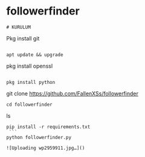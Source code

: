 # followerfinder
```
# KURULUM 
  ```

Pkg install git 
  ```

apt update && upgrade
   ```

pkg install openssl
   ```

pkg install python 
   ```
git clone https://github.com/FallenXSs/followerfinder
  ```
  cd followerfinder
   ```
  ls
   ```
pip install -r requirements.txt
    ```
python followerfinder.py

![Uploading wp2959911.jpg…]()
